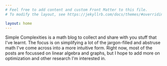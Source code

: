 ```yaml
---
# Feel free to add content and custom Front Matter to this file.
# To modify the layout, see https://jekyllrb.com/docs/themes/#overriding-theme-defaults

layout: home
---
```


Simple Complexities is a math blog to collect and share with you stuff that I've learnt. The focus is on simplifying a lot of the jargon-filled and abstruse math I've come across into a more intuitive form.
Right now, most of the posts are focussed on linear algebra and graphs, but I hope to add more on optimization and other research I'm interested in.